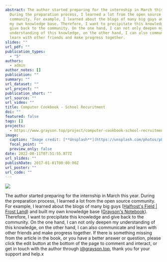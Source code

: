 ```yaml
---
abstract: The author started preparing for the internship in March this year.
  During the preparation process, I learned a lot from the open source
  community. For example, I learned about the blogs of many big guys and built
  my own knowledge base. Therefore, I want to precipitate this knowledge and
  give back to the community. On the one hand, I can not only deepen my
  understanding of this knowledge, on the other hand, I can also communicate and
  learn with other friends and make progress together.
slides: ""
url_pdf: ""
publication_types:
  - "5"
authors:
  - admin
author_notes: []
publication: ""
summary: ""
url_dataset: ""
url_project: ""
publication_short: ""
url_source: ""
url_video: ""
title: Computer Cookbook - School Recuritment
doi: ""
featured: false
tags: []
projects:
  - https://www.grayson.top/project/computer-cookbook-school-recruitment
image:
  caption: "Image credit: [**Unsplash**](https://unsplash.com/photos/pLCdAaMFLTE)"
  focal_point: ""
  preview_only: false
date: 2022-08-11T07:51:55.877Z
url_slides: ""
publishDate: 2017-01-01T00:00:00Z
url_poster: ""
url_code: ""
---
```

![](https://books.grayson.top/school-recruitment/assets/images/book-cover.png)


The author started preparing for the internship in March this year. During the preparation process, I learned a lot from the open source community. For example, I learned about the blogs of many big guys ([Halfrost's Field | Frost Land](https://halfrost.com)) and built my own knowledge base ([Grayson's Notebook](https://notebook.grayson.top)). Therefore, I want to precipitate this knowledge and give back to the community. On the one hand, I can not only deepen my understanding of this knowledge, on the other hand, I can also communicate and learn with other friends and make progress together.
If there is something missing from the article in the book, or you have a better answer or question, please click the edit button at the bottom of the page to comment and interact, or get in touch with the author through i@grayson.top, thank you for your support and help.x